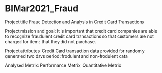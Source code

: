 # BIMar2021_Fraud
Project title
Fraud Detection and Analysis in Credit Card Transactions

Project mission and goal:
It is important that credit card companies are able to recognize fraudulent credit card transactions 
so that customers are not charged for items that they did not purchase.

Project attributes:
Credit Card transaction data provided for randomly generated two days period: frodulent and non-frodulent data

Analysed Metrix:
Performance Metrix, Quantitative Metrix



